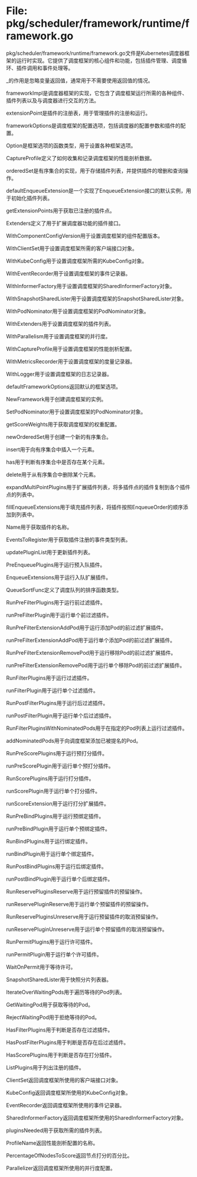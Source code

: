 # File: pkg/scheduler/framework/runtime/framework.go

pkg/scheduler/framework/runtime/framework.go文件是Kubernetes调度器框架的运行时实现。它提供了调度框架的核心组件和功能，包括插件管理、调度循环、插件调用和事件处理等。

_的作用是忽略变量返回值，通常用于不需要使用返回值的情况。

frameworkImpl是调度器框架的实现，它包含了调度框架运行所需的各种组件、插件列表以及与调度器进行交互的方法。

extensionPoint是插件的注册表，用于管理插件的注册和运行。

frameworkOptions是调度框架的配置选项，包括调度器的配置参数和插件的配置。

Option是框架选项的函数类型，用于设置各种框架选项。

CaptureProfile定义了如何收集和记录调度框架的性能剖析数据。

orderedSet是有序集合的实现，用于存储插件列表，并提供插件的增删和查询操作。

defaultEnqueueExtension是一个实现了EnqueueExtension接口的默认实例，用于初始化插件列表。

getExtensionPoints用于获取已注册的插件点。

Extenders定义了用于扩展调度器功能的插件接口。

WithComponentConfigVersion用于设置调度框架的组件配置版本。

WithClientSet用于设置调度框架所需的客户端接口对象。

WithKubeConfig用于设置调度框架所需的KubeConfig对象。

WithEventRecorder用于设置调度框架的事件记录器。

WithInformerFactory用于设置调度框架的SharedInformerFactory对象。

WithSnapshotSharedLister用于设置调度框架的SnapshotSharedLister对象。

WithPodNominator用于设置调度框架的PodNominator对象。

WithExtenders用于设置调度框架的插件列表。

WithParallelism用于设置调度框架的并行度。

WithCaptureProfile用于设置调度框架的性能剖析配置。

WithMetricsRecorder用于设置调度框架的度量记录器。

WithLogger用于设置调度框架的日志记录器。

defaultFrameworkOptions返回默认的框架选项。

NewFramework用于创建调度框架的实例。

SetPodNominator用于设置调度框架的PodNominator对象。

getScoreWeights用于获取调度框架的权重配置。

newOrderedSet用于创建一个新的有序集合。

insert用于向有序集合中插入一个元素。

has用于判断有序集合中是否存在某个元素。

delete用于从有序集合中删除某个元素。

expandMultiPointPlugins用于扩展插件列表，将多插件点的插件复制到各个插件点的列表中。

fillEnqueueExtensions用于填充插件列表，将插件按照EnqueueOrder的顺序添加到列表中。

Name用于获取插件的名称。

EventsToRegister用于获取插件注册的事件类型列表。

updatePluginList用于更新插件列表。

PreEnqueuePlugins用于运行预入队插件。

EnqueueExtensions用于运行入队扩展插件。

QueueSortFunc定义了调度队列的排序函数类型。

RunPreFilterPlugins用于运行前过滤插件。

runPreFilterPlugin用于运行单个前过滤插件。

RunPreFilterExtensionAddPod用于运行添加Pod的前过滤扩展插件。

runPreFilterExtensionAddPod用于运行单个添加Pod的前过滤扩展插件。

RunPreFilterExtensionRemovePod用于运行移除Pod的前过滤扩展插件。

runPreFilterExtensionRemovePod用于运行单个移除Pod的前过滤扩展插件。

RunFilterPlugins用于运行过滤插件。

runFilterPlugin用于运行单个过滤插件。

RunPostFilterPlugins用于运行后过滤插件。

runPostFilterPlugin用于运行单个后过滤插件。

RunFilterPluginsWithNominatedPods用于在指定的Pod列表上运行过滤插件。

addNominatedPods用于向调度框架添加已被提名的Pod。

RunPreScorePlugins用于运行预打分插件。

runPreScorePlugin用于运行单个预打分插件。

RunScorePlugins用于运行打分插件。

runScorePlugin用于运行单个打分插件。

runScoreExtension用于运行打分扩展插件。

RunPreBindPlugins用于运行预绑定插件。

runPreBindPlugin用于运行单个预绑定插件。

RunBindPlugins用于运行绑定插件。

runBindPlugin用于运行单个绑定插件。

RunPostBindPlugins用于运行后绑定插件。

runPostBindPlugin用于运行单个后绑定插件。

RunReservePluginsReserve用于运行预留插件的预留操作。

runReservePluginReserve用于运行单个预留插件的预留操作。

RunReservePluginsUnreserve用于运行预留插件的取消预留操作。

runReservePluginUnreserve用于运行单个预留插件的取消预留操作。

RunPermitPlugins用于运行许可插件。

runPermitPlugin用于运行单个许可插件。

WaitOnPermit用于等待许可。

SnapshotSharedLister用于快照分片列表器。

IterateOverWaitingPods用于遍历等待的Pod列表。

GetWaitingPod用于获取等待的Pod。

RejectWaitingPod用于拒绝等待的Pod。

HasFilterPlugins用于判断是否存在过滤插件。

HasPostFilterPlugins用于判断是否存在后过滤插件。

HasScorePlugins用于判断是否存在打分插件。

ListPlugins用于列出注册的插件。

ClientSet返回调度框架所使用的客户端接口对象。

KubeConfig返回调度框架所使用的KubeConfig对象。

EventRecorder返回调度框架所使用的事件记录器。

SharedInformerFactory返回调度框架所使用的SharedInformerFactory对象。

pluginsNeeded用于获取所需的插件列表。

ProfileName返回性能剖析配置的名称。

PercentageOfNodesToScore返回节点打分的百分比。

Parallelizer返回调度框架所使用的并行度配置。

